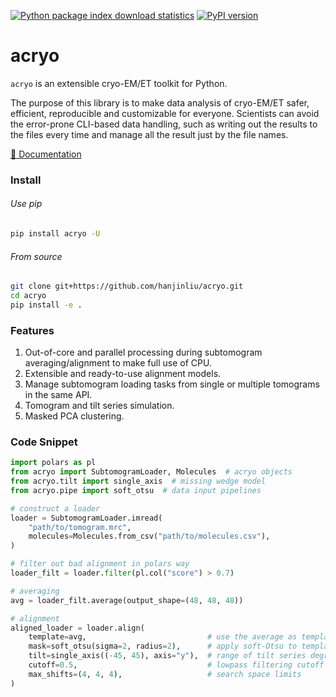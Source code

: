 [![Python package index download statistics](https://img.shields.io/pypi/dm/acryo.svg)](https://pypistats.org/packages/acryo)
[![PyPI version](https://badge.fury.io/py/acryo.svg)](https://badge.fury.io/py/acryo)

# acryo

`acryo` is an extensible cryo-EM/ET toolkit for Python.

The purpose of this library is to make data analysis of cryo-EM/ET safer, efficient, reproducible and customizable for everyone.
Scientists can avoid the error-prone CLI-based data handling, such as writing out the results to the files every time and manage all the result just by the file names.

[📘 Documentation](https://hanjinliu.github.io/acryo/)

### Install

###### Use pip

```bash
pip install acryo -U
```

###### From source

```bash
git clone git+https://github.com/hanjinliu/acryo.git
cd acryo
pip install -e .
```

### Features

1. Out-of-core and parallel processing during subtomogram averaging/alignment to make full use of CPU.
2. Extensible and ready-to-use alignment models.
3. Manage subtomogram loading tasks from single or multiple tomograms in the same API.
4. Tomogram and tilt series simulation.
5. Masked PCA clustering.

### Code Snippet

```Python
import polars as pl
from acryo import SubtomogramLoader, Molecules  # acryo objects
from acryo.tilt import single_axis  # missing wedge model
from acryo.pipe import soft_otsu  # data input pipelines

# construct a loader
loader = SubtomogramLoader.imread(
    "path/to/tomogram.mrc",
    molecules=Molecules.from_csv("path/to/molecules.csv"),
)

# filter out bad alignment in polars way
loader_filt = loader.filter(pl.col("score") > 0.7)

# averaging
avg = loader_filt.average(output_shape=(48, 48, 48))

# alignment
aligned_loader = loader.align(
    template=avg,                           # use the average as template
    mask=soft_otsu(sigma=2, radius=2),      # apply soft-Otsu to template to make the mask
    tilt=single_axis((-45, 45), axis="y"),  # range of tilt series degrees.
    cutoff=0.5,                             # lowpass filtering cutoff
    max_shifts=(4, 4, 4),                   # search space limits
)

```
